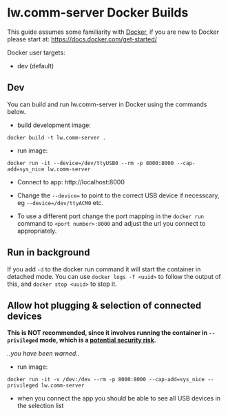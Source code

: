 # lw.comm-server Docker Builds

This guide assumes some familiarity with [Docker](https://www.docker.com/), if you are new to Docker please start at: https://docs.docker.com/get-started/

Docker user targets:
- dev (default)

## Dev
You can build and run lw.comm-server in Docker using the commands below.
- build development image:
```
docker build -t lw.comm-server .
```
- run image:
```
docker run -it --device=/dev/ttyUSB0 --rm -p 8000:8000 --cap-add=sys_nice lw.comm-server
```
- Connect to app: http://localhost:8000

- Change the `--device=` to point to the correct USB device if necesscary, eg `--device=/dev/ttyACM0` etc.
- To use a different port change the port mapping in the `docker run` command to `<port number>:8000` and adjust the url you connect to appropriately.

## Run in background
If you add `-d` to the docker run command it will start the container in detached mode.
You can use `docker logs -f <uuid>` to follow the output of this, and `docker stop <uuid>` to stop it.

## Allow hot plugging & selection of connected devices
**This is NOT recommended, since it involves running the container in `--privileged` mode, which is a [potential security risk](https://docs.docker.com/engine/reference/run/#runtime-privilege-and-linux-capabilities).**

_..you have been warned.._

- run image:
```
docker run -it -v /dev:/dev --rm -p 8000:8000 --cap-add=sys_nice --privileged lw.comm-server
```
- when you connect the app you should be able to see all USB devices in the selection list

